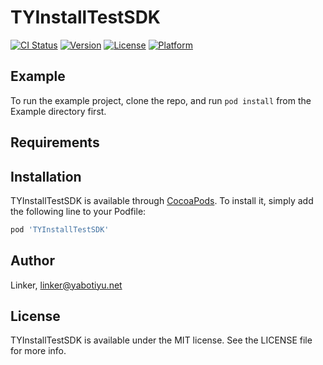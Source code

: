 # TYInstallTestSDK

[![CI Status](https://img.shields.io/travis/Linker/TYInstallTestSDK.svg?style=flat)](https://travis-ci.org/Linker/TYInstallTestSDK)
[![Version](https://img.shields.io/cocoapods/v/TYInstallTestSDK.svg?style=flat)](https://cocoapods.org/pods/TYInstallTestSDK)
[![License](https://img.shields.io/cocoapods/l/TYInstallTestSDK.svg?style=flat)](https://cocoapods.org/pods/TYInstallTestSDK)
[![Platform](https://img.shields.io/cocoapods/p/TYInstallTestSDK.svg?style=flat)](https://cocoapods.org/pods/TYInstallTestSDK)

## Example

To run the example project, clone the repo, and run `pod install` from the Example directory first.

## Requirements

## Installation

TYInstallTestSDK is available through [CocoaPods](https://cocoapods.org). To install
it, simply add the following line to your Podfile:

```ruby
pod 'TYInstallTestSDK'
```

## Author

Linker, linker@yabotiyu.net

## License

TYInstallTestSDK is available under the MIT license. See the LICENSE file for more info.
